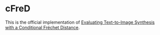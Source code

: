 # cFreD
This is the official implementation of [Evaluating Text-to-Image Synthesis with a Conditional Fréchet Distance](https://arxiv.org/abs/).
